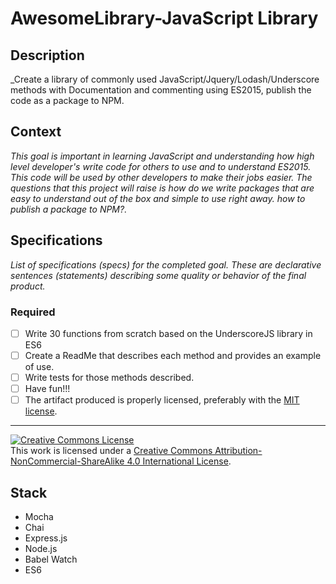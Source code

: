 # AwesomeLibrary-JavaScript Library 
## Description

_Create a library of commonly used JavaScript/Jquery/Lodash/Underscore methods with Documentation and commenting using ES2015, publish the code as a package to NPM.
## Context

_This goal is important in learning JavaScript and understanding how high level developer's write code for others to use and to understand ES2015.  This code will be used by other developers to make their jobs easier. The questions that this project will raise is how do we write packages that are easy to understand out of the box and simple to use right away. how to publish a package to NPM?._

## Specifications

_List of specifications (specs) for the completed goal. These are declarative sentences (statements) describing some quality or behavior of the final product._

### Required

- [ ] Write 30 functions from scratch based on the UnderscoreJS library in ES6
- [ ] Create a ReadMe that describes each method and provides an example of use. 
- [ ] Write tests for those methods described.
- [ ] Have fun!!!
- [ ] The artifact produced is properly licensed, preferably with the [MIT license][mit-license].

---

<!-- LICENSE -->

<a rel="license" href="http://creativecommons.org/licenses/by-nc-sa/4.0/"><img alt="Creative Commons License" style="border-width:0" src="https://i.creativecommons.org/l/by-nc-sa/4.0/80x15.png" /></a>
<br />This work is licensed under a <a rel="license" href="http://creativecommons.org/licenses/by-nc-sa/4.0/">Creative Commons Attribution-NonCommercial-ShareAlike 4.0 International License</a>.

[mit-license]: https://opensource.org/licenses/MIT

## Stack

- Mocha
- Chai
- Express.js
- Node.js
- Babel Watch
- ES6

